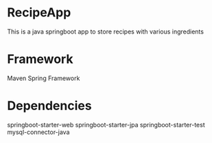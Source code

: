 # RecipeApp
This is a java springboot app to store recipes with various ingredients

# Framework
Maven 
Spring Framework

# Dependencies
springboot-starter-web
springboot-starter-jpa
springboot-starter-test
mysql-connector-java



